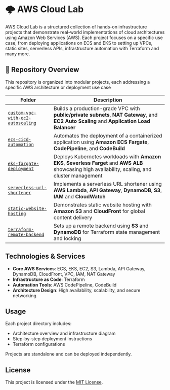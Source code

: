 # 🌩️ AWS Cloud Lab

AWS Cloud Lab is a structured collection of hands-on infrastructure projects that demonstrate real-world implementations of cloud architectures using Amazon Web Services (AWS). Each project focuses on a specific use case, from deploying applications on ECS and EKS to setting up VPCs, static sites, serverless APIs, infrastructure automation with Terraform and many more.

## 📁 Repository Overview
This repository is organized into modular projects, each addressing a specific AWS architecture or deployment use case

| Folder | Description |
|--------|-------------|
| [`custom-vpc-with-ec2-autoscaling`](./custom-vpc-with-ec2-autoscaling) | Builds a production-grade VPC with **public/private subnets**, **NAT Gateway**, and **EC2 Auto Scaling** and **Application Load Balancer**  |
| [`ecs-cicd-automation`](./ecs-cicd-automation) | Automates the deployment of a containerized application using **Amazon ECS Fargate**, **CodePipeline**, and **CodeBuild** |
| [`eks-fargate-deployment`](./eks-fargate-deployment) | Deploys Kubernetes workloads with **Amazon EKS**, **Severless Farget** and **AWS ALB** showcasing high availability, scaling, and cluster management |
| [`serverless-url-shortener`](./serverless-url-shortener) | Implements a serverless URL shortener using **AWS Lambda**, **API Gateway**, **DynamoDB**, **S3**, **IAM**  and **CloudWatch** |
| [`static-website-hosting`](./static-website-hosting) | Demonstrates static website hosting with **Amazon S3** and **CloudFront** for global content delivery |
| [`terraform-remote-backend`](./terraform-remote-backend) | Sets up a remote backend using **S3** and **DynamoDB** for Terraform state management and locking |

## Technologies & Services

- **Core AWS Services**: ECS, EKS, EC2, S3, Lambda, API Gateway, DynamoDB, CloudFront, VPC, IAM, NAT Gateway  
- **Infrastructure as Code**: Terraform  
- **Automation Tools**: AWS CodePipeline, CodeBuild  
- **Architecture Design**: High availability, scalability, and secure networking  

## Usage

Each project directory includes:
- Architecture overview and infrastructure diagram  
- Step-by-step deployment instructions  
- Terraform configurations

Projects are standalone and can be deployed independently.


## License
This project is licensed under the [MIT License](LICENSE).
